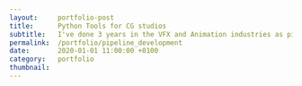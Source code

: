 ```yaml
---
layout:     portfolio-post
title:      Python Tools for CG studios
subtitle:   I've done 3 years in the VFX and Animation industries as pipeline developer.
permalink:  /portfolio/pipeline_development
date:       2020-01-01 11:00:00 +0100
category:   portfolio
thumbnail:  
---
```

